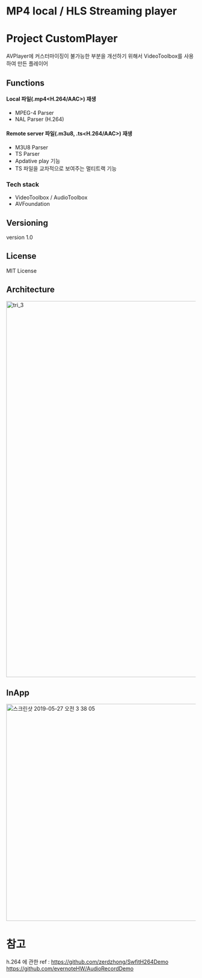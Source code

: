 # MP4 local / HLS Streaming player


# Project CustomPlayer

AVPlayer에 커스터마이징이 불가능한 부분을 개선하기 위해서 VideoToolbox를 사용하여 만든 플레이어

## Functions

#### Local 파일(.mp4<H.264/AAC>) 재생
 - MPEG-4 Parser 
 - NAL Parser (H.264) 
 
#### Remote server 파일(.m3u8, .ts<H.264/AAC>) 재생 
 - M3U8 Parser 
 - TS Parser 
 - Apdative play 기능
 - TS 파일을 교차적으로 보여주는 멀티트랙 기능 

### Tech stack

* VideoToolbox / AudioToolbox
* AVFoundation


## Versioning

version 1.0
                  
## License

MIT License

## Architecture

<img width="1000" alt="tri_3" src="https://user-images.githubusercontent.com/34180216/60952707-b57de900-a336-11e9-8954-a6d639b21745.png">


## InApp

<img width="577" alt="스크린샷 2019-05-27 오전 3 38 05" src="https://user-images.githubusercontent.com/34180216/60952909-1efdf780-a337-11e9-9dbb-12dd9930193d.png">

# 참고 
h.264 에 관한 ref : https://github.com/zerdzhong/SwfitH264Demo
https://github.com/evernoteHW/AudioRecordDemo
